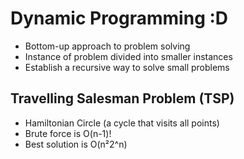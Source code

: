 # Dynamic Programming :D
- Bottom-up approach to problem solving
- Instance of problem divided into smaller instances
- Establish a recursive way to solve small problems


## Travelling Salesman Problem (TSP)
- Hamiltonian Circle (a cycle that visits all points)
- Brute force is O(n-1)!
- Best solution is O(n²2^n)
